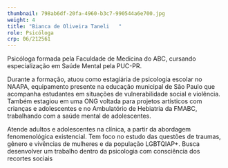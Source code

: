 ```yaml
---
thumbnail: 798ab6df-20fa-4960-b3c7-990544a6e700.jpg
weight: 4
title: "Bianca de Oliveira Taneli   "
role: Psicóloga
crp: 06/212561
---
```

Psicóloga formada pela Faculdade de Medicina do ABC, cursando especialização em Saúde Mental pela PUC-PR. 



Durante a formação, atuou como estagiária de psicologia escolar no NAAPA, equipamento presente na educação municipal de São Paulo que acompanha estudantes em situações de vulnerabilidade social e violência. Também estagiou em uma ONG voltada para projetos artísticos com crianças e adolescentes e no Ambulatório de Hebiatria da FMABC, trabalhando com a saúde mental de adolescentes.



Atende adultos e adolescentes na clínica, a partir da abordagem fenomenológica existencial. Tem foco no estudo das questões de traumas, gênero e vivências de mulheres e da população LGBTQIAP+. Busca desenvolver um trabalho dentro da psicologia com consciência dos recortes sociais
